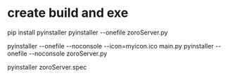 
# create build and exe

pip install pyinstaller
pyinstaller --onefile zoroServer.py


pyinstaller --onefile --noconsole --icon=myicon.ico main.py
pyinstaller --onefile --noconsole zoroServer.py

pyinstaller zoroServer.spec
